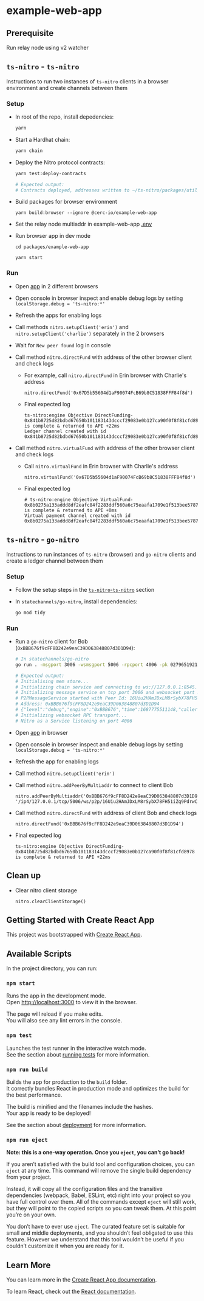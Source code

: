 # example-web-app

## Prerequisite

Run relay node using v2 watcher

## `ts-nitro` - `ts-nitro`

Instructions to run two instances of `ts-nitro` clients in a browser environment and create channels between them

### Setup

* In root of the repo, install depedencies:

  ```bash
  yarn
  ```

* Start a Hardhat chain:

  ```bash
  yarn chain
  ```

* Deploy the Nitro protocol contracts:

  ```bash
  yarn test:deploy-contracts

  # Expected output:
  # Contracts deployed, addresses written to ~/ts-nitro/packages/util/src/test/addresses.json
  ```

* Build packages for browser environment

  ```
  yarn build:browser --ignore @cerc-io/example-web-app
  ```

* Set the relay node multiaddr in example-web-app [.env](./.env)

* Run browser app in dev mode

  ```
  cd packages/example-web-app

  yarn start
  ```
### Run

* Open [app](http://localhost:3000) in 2 different browsers

* Open console in browser inspect and enable debug logs by setting `localStorage.debug = 'ts-nitro:*'`

* Refresh the apps for enabling logs

* Call methods `nitro.setupClient('erin')` and `nitro.setupClient('charlie')` separately in the 2 browsers

* Wait for `New peer found` log in console

* Call method `nitro.directFund` with address of the other browser client and check logs

  * For example, call `nitro.directFund` in Erin browser with Charlie's address

    ```
    nitro.directFund('0x67D5b55604d1aF90074FcB69b8C51838FFF84f8d')
    ```

  * Final expected log

    ```
    ts-nitro:engine Objective DirectFunding-0x841b8725d82bdbd67650b101183143dcccf29083e0b127ca90f0f8f81cfd8978 is complete & returned to API +22ms
    Ledger channel created with id 0x841b8725d82bdbd67650b101183143dcccf29083e0b127ca90f0f8f81cfd8978
    ```

* Call method `nitro.virtualFund` with address of the other browser client and check logs

  * Call `nitro.virtualFund` in Erin browser with Charlie's address

    ```
    nitro.virtualFund('0x67D5b55604d1aF90074FcB69b8C51838FFF84f8d')
    ```

  * Final expected log

    ```
    # ts-nitro:engine Objective VirtualFund-0x8b0275a133addd8df2eafc84f2283ddf560a6c75eaafa1709e1f513bee5787af is complete & returned to API +0ms
    Virtual payment channel created with id 0x8b0275a133addd8df2eafc84f2283ddf560a6c75eaafa1709e1f513bee5787af
    ```

## `ts-nitro` - `go-nitro`

Instructions to run instances of `ts-nitro` (browser) and `go-nitro` clients and create a ledger channel between them

### Setup

* Follow the setup steps in the [`ts-nitro`-`ts-nitro`](#setup) section

* In `statechannels/go-nitro`, install dependencies:

  ```bash
  go mod tidy
  ```

### Run

* Run a `go-nitro` client for Bob (`0xBBB676f9cFF8D242e9eaC39D063848807d3D1D94`):

  ```bash
  # In statechannels/go-nitro
  go run . -msgport 3006 -wsmsgport 5006 -rpcport 4006 -pk 0279651921cd800ac560c21ceea27aab0107b67daf436cdd25ce84cad30159b4 -chainpk 59c6995e998f97a5a0044966f0945389dc9e86dae88c7a8412f4603b6b78690d -naaddress 0x5FbDB2315678afecb367f032d93F642f64180aa3 -vpaaddress 0xe7f1725E7734CE288F8367e1Bb143E90bb3F0512 -caaddress 0x9fE46736679d2D9a65F0992F2272dE9f3c7fa6e0

  # Expected output:
  # Initialising mem store...
  # Initializing chain service and connecting to ws://127.0.0.1:8545...
  # Initializing message service on tcp port 3006 and websocket port 5006...
  # P2PMessageService started with Peer Id: 16Uiu2HAmJDxLM8rSybX78FH51iZq9PdrwCoCyyHRBCndNzcAYMes
  # Address: 0xBBB676f9cFF8D242e9eaC39D063848807d3D1D94
  # {"level":"debug","engine":"0xBBB676","time":1687775511148,"caller":"engine.go:151","message":"Constructed Engine"}
  # Initializing websocket RPC transport...
  # Nitro as a Service listening on port 4006
  ```

* Open [app](http://localhost:3000) in browser

* Open console in browser inspect and enable debug logs by setting `localStorage.debug = 'ts-nitro:*'`

* Refresh the app for enabling logs

* Call method `nitro.setupClient('erin')`

* Call method `nitro.addPeerByMultiaddr` to connect to client Bob

  ```
  nitro.addPeerByMultiaddr('0xBBB676f9cFF8D242e9eaC39D063848807d3D1D94', '/ip4/127.0.0.1/tcp/5006/ws/p2p/16Uiu2HAmJDxLM8rSybX78FH51iZq9PdrwCoCyyHRBCndNzcAYMes')
  ```

* Call method `nitro.directFund` with address of client Bob and check logs

  ```
  nitro.directFund('0xBBB676f9cFF8D242e9eaC39D063848807d3D1D94')
  ```

* Final expected log

  ```
  ts-nitro:engine Objective DirectFunding-0x841b8725d82bdbd67650b101183143dcccf29083e0b127ca90f0f8f81cfd8978 is complete & returned to API +22ms
  ```

## Clean up

* Clear nitro client storage

  ```
  nitro.clearClientStorage()
  ```

## Getting Started with Create React App

This project was bootstrapped with [Create React App](https://github.com/facebook/create-react-app).

## Available Scripts

In the project directory, you can run:

### `npm start`

Runs the app in the development mode.\
Open [http://localhost:3000](http://localhost:3000) to view it in the browser.

The page will reload if you make edits.\
You will also see any lint errors in the console.

### `npm test`

Launches the test runner in the interactive watch mode.\
See the section about [running tests](https://facebook.github.io/create-react-app/docs/running-tests) for more information.

### `npm run build`

Builds the app for production to the `build` folder.\
It correctly bundles React in production mode and optimizes the build for the best performance.

The build is minified and the filenames include the hashes.\
Your app is ready to be deployed!

See the section about [deployment](https://facebook.github.io/create-react-app/docs/deployment) for more information.

### `npm run eject`

**Note: this is a one-way operation. Once you `eject`, you can’t go back!**

If you aren’t satisfied with the build tool and configuration choices, you can `eject` at any time. This command will remove the single build dependency from your project.

Instead, it will copy all the configuration files and the transitive dependencies (webpack, Babel, ESLint, etc) right into your project so you have full control over them. All of the commands except `eject` will still work, but they will point to the copied scripts so you can tweak them. At this point you’re on your own.

You don’t have to ever use `eject`. The curated feature set is suitable for small and middle deployments, and you shouldn’t feel obligated to use this feature. However we understand that this tool wouldn’t be useful if you couldn’t customize it when you are ready for it.

## Learn More

You can learn more in the [Create React App documentation](https://facebook.github.io/create-react-app/docs/getting-started).

To learn React, check out the [React documentation](https://reactjs.org/).
